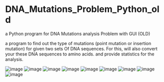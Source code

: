 # DNA_Mutations_Problem_Python_old
a Python program for DNA Mutations analysis Problem with GUI (OLD)

a program to find out the type of mutations (point mutation or insertion mutation) for given two sets Of DNA sequences. For this,  will also convert your
these DNA sequences to amino acids. and provide statistics for the analysis.

![image](/images/1.png)
![image](/images/2.png)
![image](/images/3.png)
![image](/images/4.png)
![image](/images/5.png)
![image](/images/6.png)
![image](/images/7.png)
![image](/images/8.png)
![image](/images/9.png) 
